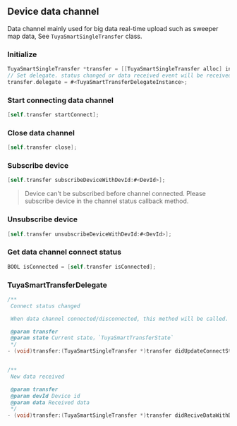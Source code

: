 ## Device data channel

Data channel mainly used for big data real-time upload such as sweeper map data, See `TuyaSmartSingleTransfer` class.

### Initialize

```objective-c
TuyaSmartSingleTransfer *transfer = [[TuyaSmartSingleTransfer alloc] init];
// Set delegate. status changed or data received event will be received through callback.
transfer.delegate = #<TuyaSmartTransferDelegateInstance>;
```

### Start connecting data channel

```objective-c
[self.transfer startConnect];
```


### Close data channel

```objective-c
[self.transfer close];
```


### Subscribe device

```objective-c
[self.transfer subscribeDeviceWithDevId:#<DevId>];
```

> Device can't be subscribed before channel connected. Please subscribe device in the channel status callback method.


### Unsubscribe device

```objective-c
[self.transfer unsubscribeDeviceWithDevId:#<DevId>];
```


### Get data channel connect status

```objective-c
BOOL isConnected = [self.transfer isConnected];
```



### TuyaSmartTransferDelegate

```objective-c
/**
 Connect status changed

 When data channel connected/disconnected, this method will be called.

 @param transfer
 @param state Current state，`TuyaSmartTransferState`
 */
- (void)transfer:(TuyaSmartSingleTransfer *)transfer didUpdateConnectState:(TuyaSmartTransferState)state;


/**
 New data received

 @param transfer
 @param devId Device id
 @param data Received data
 */
- (void)transfer:(TuyaSmartSingleTransfer *)transfer didReciveDataWithDevId:(NSString *)devId data:(NSData *)data;

```
